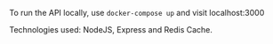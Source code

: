 To run the API locally, use ```docker-compose up``` and visit localhost:3000

Technologies used: NodeJS, Express and Redis Cache.